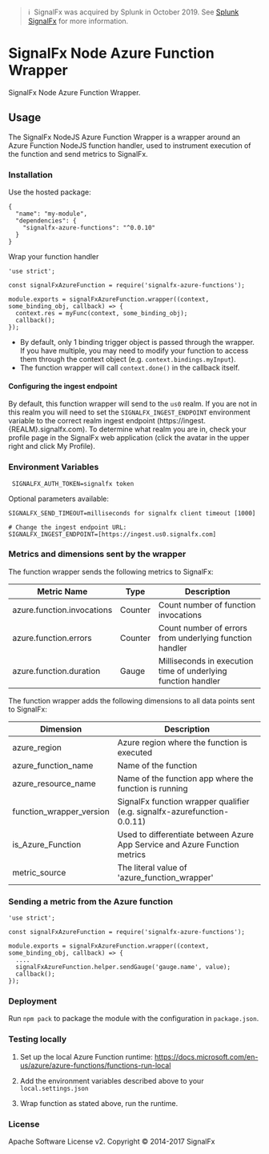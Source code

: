 >ℹ️&nbsp;&nbsp;SignalFx was acquired by Splunk in October 2019. See [Splunk SignalFx](https://www.splunk.com/en_us/investor-relations/acquisitions/signalfx.html) for more information.

# SignalFx Node Azure Function Wrapper

SignalFx Node Azure Function Wrapper.

## Usage

The SignalFx NodeJS Azure Function Wrapper is a wrapper around an Azure Function NodeJS function handler, used to instrument execution of the function and send metrics to SignalFx.

### Installation

Use the hosted package:
```
{
  "name": "my-module",
  "dependencies": {
    "signalfx-azure-functions": "^0.0.10"
  }
}
```

Wrap your function handler

```
'use strict';

const signalFxAzureFunction = require('signalfx-azure-functions');

module.exports = signalFxAzureFunction.wrapper((context, some_binding_obj, callback) => {
  context.res = myFunc(context, some_binding_obj);
  callback();
});
```

- By default, only 1 binding trigger object is passed through the wrapper. If you have multiple, you may need to modify your function to access them through the context object (e.g. `context.bindings.myInput`).
- The function wrapper will call `context.done()` in the callback itself.

#### Configuring the ingest endpoint

By default, this function wrapper will send to the `us0` realm. If you are
not in this realm you will need to set the `SIGNALFX_INGEST_ENDPOINT` environment
variable to the correct realm ingest endpoint (https://ingest.{REALM}.signalfx.com).
To determine what realm you are in, check your profile page in the SignalFx
web application (click the avatar in the upper right and click My Profile).



### Environment Variables

```
 SIGNALFX_AUTH_TOKEN=signalfx token
```

Optional parameters available:
```
SIGNALFX_SEND_TIMEOUT=milliseconds for signalfx client timeout [1000]

# Change the ingest endpoint URL:
SIGNALFX_INGEST_ENDPOINT=[https://ingest.us0.signalfx.com]
```

### Metrics and dimensions sent by the wrapper

The function wrapper sends the following metrics to SignalFx:

| Metric Name  | Type | Description |
| ------------- | ------------- | ---|
| azure.function.invocations  | Counter  | Count number of function invocations|
| azure.function.errors  | Counter  | Count number of errors from underlying function handler|
| azure.function.duration  | Gauge  | Milliseconds in execution time of underlying function handler|

The function wrapper adds the following dimensions to all data points sent to SignalFx:

| Dimension | Description |
| ------------- | ---|
| azure_region  | Azure region where the function is executed  |
| azure_function_name  | Name of the function |
| azure_resource_name  | Name of the function app where the function is running |
| function_wrapper_version  | SignalFx function wrapper qualifier (e.g. signalfx-azurefunction-0.0.11) |
| is_Azure_Function  | Used to differentiate between Azure App Service and Azure Function metrics |
| metric_source | The literal value of 'azure_function_wrapper' |

### Sending a metric from the Azure function

```
'use strict';

const signalFxAzureFunction = require('signalfx-azure-functions');

module.exports = signalFxAzureFunction.wrapper((context, some_binding_obj, callback) => {
  ....
  signalFxAzureFunction.helper.sendGauge('gauge.name', value);
  callback();
});
```

### Deployment

Run `npm pack` to package the module with the configuration in `package.json`.

### Testing locally

1) Set up the local Azure Function runtime: https://docs.microsoft.com/en-us/azure/azure-functions/functions-run-local

2) Add the environment variables described above to your `local.settings.json`

3) Wrap function as stated above, run the runtime.

### License

Apache Software License v2. Copyright © 2014-2017 SignalFx
